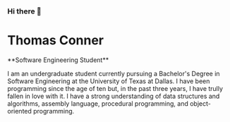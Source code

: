 ### Hi there 👋

<h1>Thomas Conner</h1>
**Software Engineering Student**

I am an undergraduate student currently pursuing a Bachelor's Degree in Software Engineering 
at the University of Texas at Dallas. I have been programming since the age of ten but, in the
past three years, I have trully fallen in love with it. I have a strong understanding of data
structures and algorithms, assembly language, procedural programming, and object-oriented
programming.


<!--
**ThomasDanger/ThomasDanger** is a ✨ _special_ ✨ repository because its `README.md` (this file) appears on your GitHub profile.

Here are some ideas to get you started:

- 🔭 I’m currently working on ...
- 🌱 I’m currently learning ...
- 👯 I’m looking to collaborate on ...
- 🤔 I’m looking for help with ...
- 💬 Ask me about ...
- 📫 How to reach me: ...
- 😄 Pronouns: ...
- ⚡ Fun fact: ...
-->
